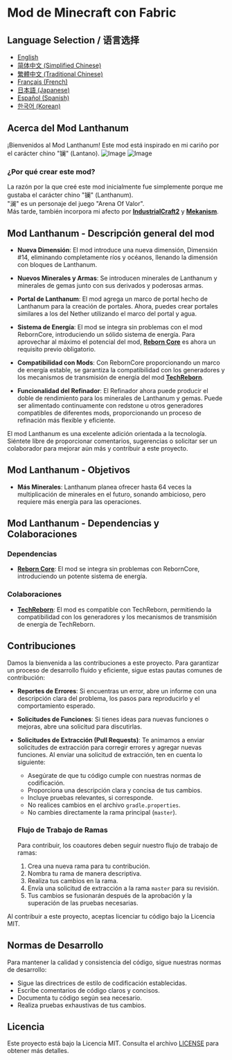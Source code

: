 # Mod de Minecraft con Fabric

## Language Selection / 语言选择

- [English](README.md)
- [简体中文 (Simplified Chinese)](README_ZH.md)
- [繁體中文 (Traditional Chinese)](README_TW.md)
- [Français (French)](README_FR.md)
- [日本語 (Japanese)](README_JA.md)
- [Español (Spanish)](README_ES.md)
- [한국어 (Korean)](README_KO.md)

## Acerca del Mod Lanthanum

¡Bienvenidos al Mod Lanthanum! Este mod está inspirado en mi cariño por el carácter chino "镧" (Lantano).
![Image](gallery/lanthanum_1.png)
![Image](gallery/lanthanum_2.png)

### ¿Por qué crear este mod?

La razón por la que creé este mod inicialmente fue simplemente porque me gustaba el carácter chino "镧" (Lanthanum).<br/>
"澜" es un personaje del juego "Arena Of Valor".<br/>
Más tarde, también incorpora mi afecto por [**IndustrialCraft2**](https://www.curseforge.com/minecraft/mc-mods/industrial-craft) y [**Mekanism**](https://www.curseforge.com/minecraft/mc-mods/mekanism).

## Mod Lanthanum - Descripción general del mod

- **Nueva Dimensión**: El mod introduce una nueva dimensión, Dimensión #14, eliminando completamente ríos y océanos, llenando la dimensión con bloques de Lanthanum.

- **Nuevos Minerales y Armas**: Se introducen minerales de Lanthanum y minerales de gemas junto con sus derivados y poderosas armas.

- **Portal de Lanthanum**: El mod agrega un marco de portal hecho de Lanthanum para la creación de portales. Ahora, puedes crear portales similares a los del Nether utilizando el marco del portal y agua.

- **Sistema de Energía**: El mod se integra sin problemas con el mod RebornCore, introduciendo un sólido sistema de energía. Para aprovechar al máximo el potencial del mod, [**Reborn Core**](https://www.curseforge.com/minecraft/mc-mods/reborncore) es ahora un requisito previo obligatorio.

- **Compatibilidad con Mods**: Con RebornCore proporcionando un marco de energía estable, se garantiza la compatibilidad con los generadores y los mecanismos de transmisión de energía del mod [**TechReborn**](https://www.curseforge.com/minecraft/mc-mods/techreborn).

- **Funcionalidad del Refinador**: El Refinador ahora puede producir el doble de rendimiento para los minerales de Lanthanum y gemas. Puede ser alimentado continuamente con redstone u otros generadores compatibles de diferentes mods, proporcionando un proceso de refinación más flexible y eficiente.

El mod Lanthanum es una excelente adición orientada a la tecnología. Siéntete libre de proporcionar comentarios, sugerencias o solicitar ser un colaborador para mejorar aún más y contribuir a este proyecto.

## Mod Lanthanum - Objetivos

- **Más Minerales**: Lanthanum planea ofrecer hasta 64 veces la multiplicación de minerales en el futuro, sonando ambicioso, pero requiere más energía para las operaciones.

## Mod Lanthanum - Dependencias y Colaboraciones

### Dependencias
- [**Reborn Core**](https://www.curseforge.com/minecraft/mc-mods/reborncore): El mod se integra sin problemas con RebornCore, introduciendo un potente sistema de energía.

### Colaboraciones
- [**TechReborn**](https://www.curseforge.com/minecraft/mc-mods/techreborn): El mod es compatible con TechReborn, permitiendo la compatibilidad con los generadores y los mecanismos de transmisión de energía de TechReborn.

## Contribuciones

Damos la bienvenida a las contribuciones a este proyecto. Para garantizar un proceso de desarrollo fluido y eficiente, sigue estas pautas comunes de contribución:

- **Reportes de Errores**: Si encuentras un error, abre un informe con una descripción clara del problema, los pasos para reproducirlo y el comportamiento esperado.

- **Solicitudes de Funciones**: Si tienes ideas para nuevas funciones o mejoras, abre una solicitud para discutirlas.

- **Solicitudes de Extracción (Pull Requests)**: Te animamos a enviar solicitudes de extracción para corregir errores y agregar nuevas funciones. Al enviar una solicitud de extracción, ten en cuenta lo siguiente:
    - Asegúrate de que tu código cumple con nuestras normas de codificación.
    - Proporciona una descripción clara y concisa de tus cambios.
    - Incluye pruebas relevantes, si corresponde.
    - No realices cambios en el archivo `gradle.properties`.
    - No cambies directamente la rama principal (`master`).

  ### Flujo de Trabajo de Ramas

  Para contribuir, los coautores deben seguir nuestro flujo de trabajo de ramas:
    1. Crea una nueva rama para tu contribución.
    2. Nombra tu rama de manera descriptiva.
    3. Realiza tus cambios en la rama.
    4. Envía una solicitud de extracción a la rama `master` para su revisión.
    5. Tus cambios se fusionarán después de la aprobación y la superación de las pruebas necesarias.

Al contribuir a este proyecto, aceptas licenciar tu código bajo la Licencia MIT.

## Normas de Desarrollo

Para mantener la calidad y consistencia del código, sigue nuestras normas de desarrollo:
- Sigue las directrices de estilo de codificación establecidas.
- Escribe comentarios de código claros y concisos.
- Documenta tu código según sea necesario.
- Realiza pruebas exhaustivas de tus cambios.

## Licencia

Este proyecto está bajo la Licencia MIT. Consulta el archivo [LICENSE](LICENSE) para obtener más detalles.